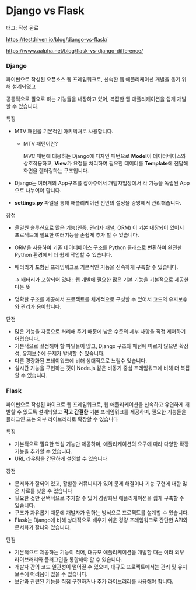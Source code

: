 # Django vs Flask

태그: 작성 완료

https://testdriven.io/blog/django-vs-flask/

https://www.aalpha.net/blog/flask-vs-django-difference/

### Django

파이썬으로 작성된 오픈소스 웹 프레임워크로, 신속한 웹 애플리케이션 개발을 돕기 위해 설계되었고

공통적으로 필요로 하는 기능들을 내장하고 있어, 복잡한 웹 애플리케이션을 쉽게 개발할 수 있습니다.

특징

- MTV 패턴을 기본적인 아키텍처로 사용합니다.
    - MTV 패턴이란?
        
        MVC 패턴에 대응하는 Django에 디자인 패턴으로 **Model**이 데이터베이스와 상호작용하고, **View**가 요청을 처리하여 필요한 데이터를 **Template**에 전달해 화면을 렌더링하는 구조입니다.
        
- Django는 여러개의 App구조를 잡아주어서 개발자입장에서 각 기능을 독립된 App 으로 나누어야 합니다.
- **settings.py** 파일을 통해 애플리케이션 전반의 설정을 중앙에서 관리해줍니다.

장점

- 올일원 솔루션으로 많은 기능(인증, 관리자 패널, ORM) 이 기본 내장되어 있어서 프로젝트에 필요한 여러기능을  손쉽게 추가 할 수 있습니다.
- ORM을 사용하여 기존 데이터베이스 구조를 Python 클래스로 변환하여 완전한 Python 환경에서 더 쉽게 작업할 수 있습니다.
- 배터리가 포함된 프레임워크로 기본적인 기능을 신속하게 구축할 수 있습니다.
    
    → 배터리가 포함되어 있다 : 웹 개발에 필요한 많은 기본 기능을 기본적으로 제공한다는 뜻
    
- 명확한 구조를 제공해서 프로젝트를 체계적으로 구성할 수 있어서 코드의 유지보수와 관리가 용이합니다.

단점

- 많은 기능을 자동으로 처리해 주기 때문에 낮은 수준의 세부 사항을 직접 제어하기 어렵습니다.
- 기본적으로 설정해야 할 파일들이 많고, Django 구조와 패턴에 따르지 않으면 확장성, 유지보수에 문제가 발생할 수 있습니다.
- 다른 경량화된 프레이워크에 비해 상대적으로 느릴수 있습니다.
- 실시간 기능을 구현하는 것이 Node.js 같은 비동기 중심 프레임워크에 비해 더 복잡할 수 있습니다.

### Flask

 파이썬으로 작성된 마이크로 웹 프레임워크로, 웹 애플리케이션을 신속하고 유연하게 개발할 수 있도록 설계되었고 **작고 간결한** 기본 프레임워크를 제공하며, 필요한 기능들을 플러그인 또는 외부 라이브러리로 확장할 수 있습니다

특징

- 기본적으로 필요한 핵심 기능만 제공하며, 애플리케이션의 요구에 따라 다양한 확장 기능을 추가할 수 있습니다.
- URL 라우팅을 간단하게 설정할 수 있습니다

장점

- 문저화가 잘되어 있고, 활발한 커뮤니티가 있어 문제 해결이나 기능 구현에 대한 많은 자료를 찾을 수 있습니다
- 필요한 것만 선택적으로 추가할 수 있어 경량화된 애플리케이션을 쉽게 구축할 수 있습니다.
- 구조가 자유롭기 때문에 개발자가 원하는 방식으로 프로젝트를 설계할 수 있습니다.
- Flask는 Django에 비해 상대적으로 배우기 쉬운 경량 프레임워크로 간단한 API와 문서화가 잘나와 있습니다.

단점

- 기본적으로 제공하는 기능이 적어, 대규모 애플리케이션을 개발할 때는 여러 외부 라이브러리와 플러그인을 통합해야 할 수 있습니다.
- 개발자 간의 코드 일관성이 떨어질 수 있으며, 대규모 프로젝트에서는 관리 및 유지보수에 어려움이 있을 수 있습니다.
- 보안과 관련된 기능을 직접 구현하거나 추가 라이브러리를 사용해야 합니다.